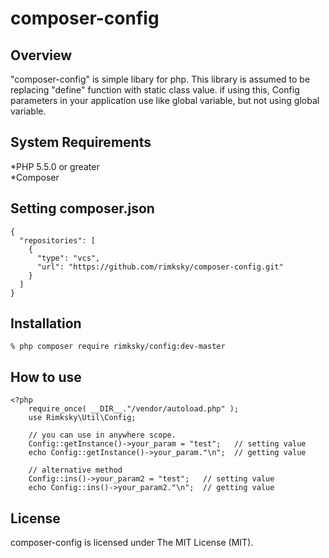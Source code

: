 # composer-config

## Overview
"composer-config" is simple libary for php.
This library is assumed to be replacing "define" function with static class value.
if using this, Config parameters in your application use like global variable,
but not using global variable.

## System Requirements
*PHP 5.5.0 or greater  
*Composer

## Setting composer.json
    {
      "repositories": [
        {
          "type": "vcs",
          "url": "https://github.com/rimksky/composer-config.git"
        }
      ]
    }

## Installation
    % php composer require rimksky/config:dev-master

## How to use
    <?php
        require_once( __DIR__."/vendor/autoload.php" );
        use Rimksky\Util\Config;

        // you can use in anywhere scope.
        Config::getInstance()->your_param = "test";   // setting value
        echo Config::getInstance()->your_param."\n";  // getting value

        // alternative method
        Config::ins()->your_param2 = "test";   // setting value
        echo Config::ins()->your_param2."\n";  // getting value

## License

composer-config is licensed under The MIT License (MIT).
